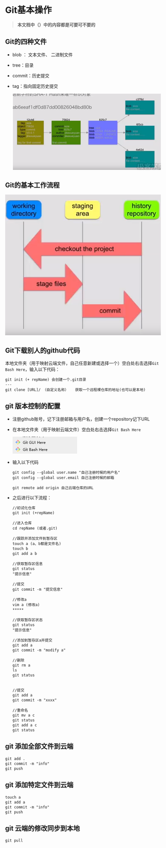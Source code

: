 # Git基本操作

> **本文档中（）中的内容都是可要可不要的**

## Git的四种文件

- blob ： 文本文件、 二进制文件

- tree：目录

- commit：历史提交

- tag：指向固定历史提交

  ![1554701261902](images/1554701261902.png)



## Git的基本工作流程

![1554698686256](images/1554698686256.png)



## Git下载别人的github代码

本地文件夹（用于映射云端文件，自己任意新建或选择一个）空白处右击选择`Git Bash Here`，输入以下代码：

```git
git init (+ repName) 会创建一个.git目录
---
git clone [URL]/ （自定义名称）   获取一个远程裸仓库的地址(也可以是本地)

```



## git 版本控制的配置

- 注册github账号，记下注册邮箱与用户名，创建一个repository记下URL

- 在本地文件夹（用于映射云端文件）空白处右击选择`Git Bash Here`

  ![1554708415361](/images/1554708415361.png)

- 输入以下代码

  ```git
  git config --global user.name "自己注册时候的用户名"
  git config --global user.email 自己注册时候的邮箱
  
  git remote add origin 自己云端仓库的URL
  ```

- 之后进行以下流程：

  ```git
  //初试化仓库
  git init (+repName)
  
  //进入仓库
  cd repName (或者.git)
  
  //跟踪并添加文件到暂存区
  touch a (a、b都是文件名)
  touch b
  git add a b
  
  //获取暂存区信息
  git status 
  "提示信息"
  
  //提交
  git commit -m "提交信息"
  
  //修改a
  vim a (修改a)
  *****
  
  //获取暂存区状态
  git status
  "提示信息"
  
  //添加到暂存区a并提交
  git add a
  git commit -m "modify a"
  
  //删除
  git rm a
  ls
  git status
  
  
  //提交
  git add a
  git commit -m "xxxx"
  
  //重命名
  git mv a c
  git status
  git add a c
  git status
  
  ```





## git 添加全部文件到云端

```git
git add .
git commit -m "info"
git push

```

## git 添加特定文件到云端

``` git
touch a
git add a
git commit -m "info"
git push
```

## git 云端的修改同步到本地

```git
git pull
```

